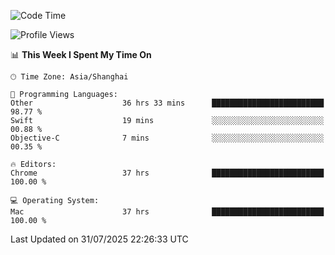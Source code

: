 <!--START_SECTION:waka-->
![Code Time](http://img.shields.io/badge/Code%20Time-4%2C277%20hrs%2048%20mins-blue)

![Profile Views](http://img.shields.io/badge/Profile%20Views-0-blue)

📊 **This Week I Spent My Time On** 

```text
🕑︎ Time Zone: Asia/Shanghai

💬 Programming Languages: 
Other                    36 hrs 33 mins      █████████████████████████   98.77 % 
Swift                    19 mins             ░░░░░░░░░░░░░░░░░░░░░░░░░   00.88 % 
Objective-C              7 mins              ░░░░░░░░░░░░░░░░░░░░░░░░░   00.35 % 

🔥 Editors: 
Chrome                   37 hrs              █████████████████████████   100.00 % 

💻 Operating System: 
Mac                      37 hrs              █████████████████████████   100.00 % 
```


 Last Updated on 31/07/2025 22:26:33 UTC
<!--END_SECTION:waka-->